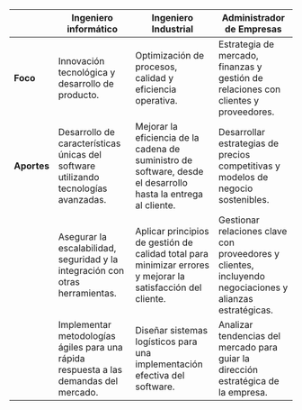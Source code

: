 
||Ingeniero informático|Ingeniero Industrial|Administrador de Empresas
|-|-|-|-
|**Foco**|Innovación tecnológica y desarrollo de producto.|Optimización de procesos, calidad y eficiencia operativa.|Estrategia de mercado, finanzas y gestión de relaciones con clientes y proveedores.
|**Aportes**|Desarrollo de características únicas del software utilizando tecnologías avanzadas. |Mejorar la eficiencia de la cadena de suministro de software, desde el desarrollo hasta la entrega al cliente. |Desarrollar estrategias de precios competitivas y modelos de negocio sostenibles.
||Asegurar la escalabilidad, seguridad y la integración con otras herramientas. |Aplicar principios de gestión de calidad total para minimizar errores y mejorar la satisfacción del cliente. |Gestionar relaciones clave con proveedores y clientes, incluyendo negociaciones y alianzas estratégicas.
||Implementar metodologías ágiles para una rápida respuesta a las demandas del mercado.|Diseñar sistemas logísticos para una implementación efectiva del software.|Analizar tendencias del mercado para guiar la dirección estratégica de la empresa.
